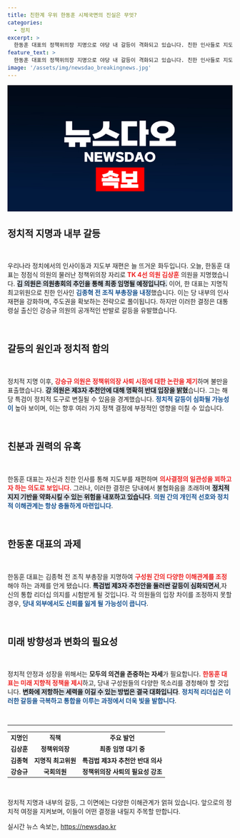 ```yaml
---
title: 친한계 우위 한동훈 시체국면의 진실은 무엇?
categories:
  - 정치
excerpt: >
  한동훈 대표의 정책위의장 지명으로 야당 내 갈등이 격화되고 있습니다. 친한 인사들로 지도부를 재편한 가운데, 강승규 의원의 공개 반발과 김종혁 내정자의 우려가 이목을 끌고 있습니다. 정치 혼돈 속에 놓인 미래, 어떻게 될까요?
feature_text: >
  한동훈 대표의 정책위의장 지명으로 야당 내 갈등이 격화되고 있습니다. 친한 인사들로 지도부를 재편한 가운데, 강승규 의원의 공개 반발과 김종혁 내정자의 우려가 이목을 끌고 있습니다. 정치 혼돈 속에 놓인 미래, 어떻게 될까요?
image: '/assets/img/newsdao_breakingnews.jpg'
---
```


<p><img src="/assets/img/newsdao_breakingnews.jpg" alt="firstkoreanews 속보" /></p>

<h2 data-ke-size="size26">정치적 지명과 내부 갈등</h2>

<p data-ke-size="size16">&nbsp;</p>

<p>우리나라 정치에서의 인사이동과 지도부 재편은 늘 뜨거운 화두입니다. 오늘, 한동훈 대표는 정점식 의원의 물러난 정책위의장 자리로 <b><span style="color: #ee2323;">TK 4선 의원 김상훈</span></b> 의원을 지명했습니다. <b><span style="background-color: #21538527;">김 의원은 의원총회의 추인을 통해 최종 임명될 예정입니다.</span></b> 이어, 한 대표는 지명직 최고위원으로 친한 인사인 <b><span style="color: #1a5490;">김종혁 전 조직 부총장을 내정</span></b>했습니다. 이는 당 내부의 인사 재편을 강화하며, 주도권을 확보하는 전략으로 풀이됩니다. 하지만 이러한 결정은 대통령실 출신인 강승규 의원의 공개적인 반발로 갈등을 유발했습니다.</p>

<p data-ke-size="size16">&nbsp;</p>

<h2 data-ke-size="size26">갈등의 원인과 정치적 함의</h2>

<p data-ke-size="size16">&nbsp;</p>

<p>정치적 지명 이후, <b><span style="color: #ee2323;">강승규 의원은 정책위의장 사퇴 시점에 대한 논란을 제기</span></b>하며 불만을 표출했습니다. <b><span style="background-color: #21538527;">강 의원은 제3자 추천안에 대해 명확히 반대 입장을 밝혔</span></b>습니다. 그는 해당 특검이 정치적 도구로 변질될 수 있음을 경계했습니다. <b><span style="color: #1a5490;">정치적 갈등이 심화될 가능성이</span></b> 높아 보이며, 이는 향후 여러 가지 정책 결정에 부정적인 영향을 미칠 수 있습니다.</p>

<p data-ke-size="size16">&nbsp;</p>

<h2 data-ke-size="size26">친분과 권력의 유혹</h2>

<p data-ke-size="size16">&nbsp;</p>

<p>한동훈 대표는 자신과 친한 인사를 통해 지도부를 재편하며 <b><span style="color: #ee2323;">의사결정의 일관성을 꾀하고자 하는 의도로 보입니다.</span></b> 그러나, 이러한 결정은 당내에서 불협화음을 초래하며 <b><span style="background-color: #21538527;">정치적 지지 기반을 약화시킬 수 있는 위험을 내포하고 있습니다</span></b>. <b><span style="color: #1a5490;">의원 간의 개인적 선호와 정치적 이해관계는 항상 충돌하게 마련입니다</span></b>.</p>

<p data-ke-size="size16">&nbsp;</p>

<h2 data-ke-size="size26">한동훈 대표의 과제</h2>

<p data-ke-size="size16">&nbsp;</p>

<p>한동훈 대표는 김종혁 전 조직 부총장을 지명하여 <b><span style="color: #ee2323;">구성원 간의 다양한 이해관계를 조정</span></b>해야 하는 과제를 안게 됐습니다. <b><span style="background-color: #21538527;">특검법 제3자 추천안을 둘러싼 갈등이 심화되면서</span></b>,자신의 통합 리더십 의지를 시험받게 될 것입니다. 각 의원들의 입장 차이를 조정하지 못할 경우, <b><span style="color: #1a5490;">당내 외부에서도 신뢰를 잃게 될 가능성이 큽니다</span></b>.</p>

<p data-ke-size="size16">&nbsp;</p>

<h2 data-ke-size="size26">미래 방향성과 변화의 필요성</h2>

<p data-ke-size="size16">&nbsp;</p>

<p>정치적 안정과 성장을 위해서는 <strong>모두의 의견을 존중하는 자세</strong>가 필요합니다. <b><span style="color: #ee2323;">한동훈 대표는 미래 지향적 정책을 제시</span></b>하고, 당내 구성원들의 다양한 목소리를 경청해야 할 것입니다. <b><span style="background-color: #21538527;">변화에 저항하는 세력을 이길 수 있는 방법은 결국 대화입니다</span></b>. <b><span style="color: #1a5490;">정치적 리더십은 이러한 갈등을 극복하고 통합을 이루는 과정에서 더욱 빛을 발합니다</span></b>. </p>

<p data-ke-size="size16">&nbsp;</p>

<hr>

<table style="width: 100%; border-collapse: collapse;">
    <tr>
        <td style="text-align: center; height: 17px;"><b>지명인</b></td>
        <td style="text-align: center; height: 17px;"><b>직책</b></td>
        <td style="text-align: center; height: 17px;"><b>주요 발언</b></td>
    </tr>
    <tr>
        <td style="text-align: center; height: 17px;"><b>김상훈</b></td>
        <td style="text-align: center; height: 17px;"><b>정책위의장</b></td>
        <td style="text-align: center; height: 17px;"><b>최종 임명 대기 중</b></td>
    </tr>
    <tr>
        <td style="text-align: center; height: 17px;"><b>김종혁</b></td>
        <td style="text-align: center; height: 17px;"><b>지명직 최고위원</b></td>
        <td style="text-align: center; height: 17px;"><b>특검법 제3자 추천안 반대 의사</b></td>
    </tr>
    <tr>
        <td style="text-align: center; height: 17px;"><b>강승규</b></td>
        <td style="text-align: center; height: 17px;"><b>국회의원</b></td>
        <td style="text-align: center; height: 17px;"><b>정책위의장 사퇴의 필요성 강조</b></td>
    </tr>
</table>

<p data-ke-size="size16">&nbsp;</p>

<p>정치적 지명과 내부의 갈등, 그 이면에는 다양한 이해관계가 얽혀 있습니다. 앞으로의 정치적 여정을 지켜보며, 이들이 어떤 결정을 내릴지 주목할 만합니다.</p>
실시간 뉴스 속보는, <a href="https://newsdao.kr" rel="dofollow">https://newsdao.kr</a>


